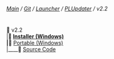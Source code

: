﻿###### [Main](https://pikakid98.github.io) / [Git](https://git-pikakid98.github.io) / [Launcher](https://git-pikakid98.github.io/launcher) / [PLUpdater](https://git-pikakid98.github.io/launcher/plupdater) / v2.2
<h1></h1>

📂 v2.2
\
|____📄 [Installer (Windows)](https://github.com/Git-Pikakid98/pikakid98-launcher-updater/releases/download/v2.2/PLUpdater.Installer.exe)
\
|____📄 [Portable (Windows)](https://github.com/Git-Pikakid98/pikakid98-launcher-updater/releases/download/v2.2/PLUpdater.7z)
\
|____📄 [Source Code](https://github.com/Git-Pikakid98/pikakid98-launcher-updater/archive/refs/tags/v2.2.zip)
